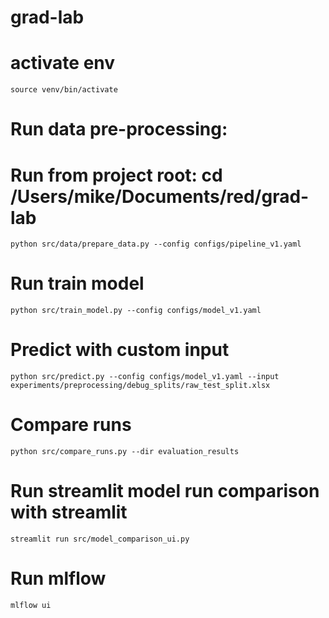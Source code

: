 # grad-lab

# activate env

`source venv/bin/activate`

# Run data pre-processing:
# Run from project root: cd /Users/mike/Documents/red/grad-lab
`python src/data/prepare_data.py --config configs/pipeline_v1.yaml`

# Run train model
`python src/train_model.py --config configs/model_v1.yaml`

# Predict with custom input

`python src/predict.py --config configs/model_v1.yaml --input experiments/preprocessing/debug_splits/raw_test_split.xlsx`

# Compare runs
`python src/compare_runs.py --dir evaluation_results`

# Run streamlit model run comparison with streamlit
`streamlit run src/model_comparison_ui.py`

# Run mlflow
`mlflow ui`

